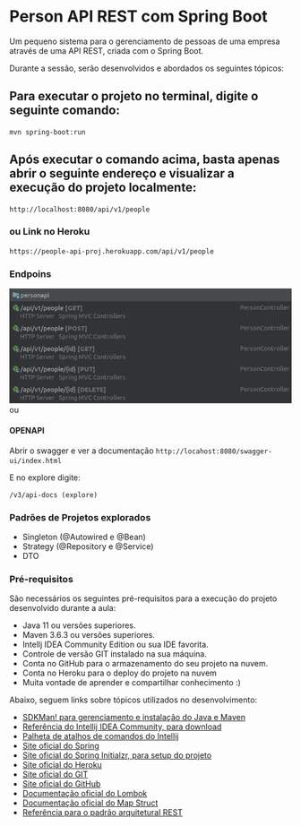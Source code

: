 # Person API REST com Spring Boot

Um pequeno sistema para o gerenciamento de pessoas de uma empresa através de uma API REST, criada com o Spring Boot.

Durante a sessão, serão desenvolvidos e abordados os seguintes tópicos:

## Para executar o projeto no terminal, digite o seguinte comando:

```shell script
mvn spring-boot:run 
```

## Após executar o comando acima, basta apenas abrir o seguinte endereço e visualizar a execução do projeto localmente:

```
http://localhost:8080/api/v1/people
```
### ou Link no Heroku
```
https://people-api-proj.herokuapp.com/api/v1/people
```

### Endpoins

![](https://github.com/willamys/person-api-proj/blob/master/images/Screenshot%20from%202021-10-18%2011-41-14.png)
 ou 

#### OPENAPI

Abrir o swagger e ver a documentação
```http://locahost:8080/swagger-ui/index.html```

E no explore digite: 
```
/v3/api-docs (explore)
```

### Padrões de Projetos explorados
- Singleton (@Autowired e @Bean)
- Strategy (@Repository e @Service)
- DTO

### Pré-requisitos
São necessários os seguintes pré-requisitos para a execução do projeto desenvolvido durante a aula:

* Java 11 ou versões superiores.
* Maven 3.6.3 ou versões superiores.
* Intellj IDEA Community Edition ou sua IDE favorita.
* Controle de versão GIT instalado na sua máquina.
* Conta no GitHub para o armazenamento do seu projeto na nuvem.
* Conta no Heroku para o deploy do projeto na nuvem
* Muita vontade de aprender e compartilhar conhecimento :)

Abaixo, seguem links sobre tópicos utilizados no desenvolvimento:

* [SDKMan! para gerenciamento e instalação do Java e Maven](https://sdkman.io/)
* [Referência do Intellij IDEA Community, para download](https://www.jetbrains.com/idea/download)
* [Palheta de atalhos de comandos do Intellij](https://resources.jetbrains.com/storage/products/intellij-idea/docs/IntelliJIDEA_ReferenceCard.pdf)
* [Site oficial do Spring](https://spring.io/)
* [Site oficial do Spring Initialzr, para setup do projeto](https://start.spring.io/)
* [Site oficial do Heroku](https://www.heroku.com/)
* [Site oficial do GIT](https://git-scm.com/)
* [Site oficial do GitHub](http://github.com/)
* [Documentação oficial do Lombok](https://projectlombok.org/)
* [Documentação oficial do Map Struct](https://mapstruct.org/)
* [Referência para o padrão arquitetural REST](https://restfulapi.net/)
